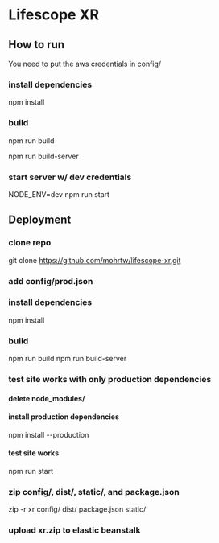 # Lifescope XR

## How to run

You need to put the aws credentials in config/

### install dependencies

npm install

### build

npm run build

npm run build-server

### start server w/ dev credentials

NODE_ENV=dev npm run start

## Deployment

### clone repo

git clone https://github.com/mohrtw/lifescope-xr.git

### add config/prod.json

### install dependencies

npm install

### build

npm run build
npm run build-server

### test site works with only production dependencies

#### delete node_modules/

#### install production dependencies

npm install --production

#### test site works

npm run start

### zip config/, dist/, static/, and package.json

zip -r xr config/ dist/ package.json static/

### upload xr.zip to elastic beanstalk